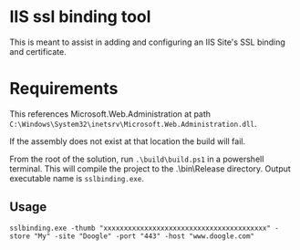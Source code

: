 # IIS ssl binding tool

This is meant to assist in adding and configuring an IIS Site's SSL binding and certificate.

# Requirements

This references Microsoft.Web.Administration at path `C:\Windows\System32\inetsrv\Microsoft.Web.Administration.dll`.

If the assembly does not exist at that location the build will fail.

From the root of the solution, run `.\build\build.ps1` in a powershell terminal. This will compile the project to the .\bin\Release directory. Output executable name is `sslbinding.exe`.

## Usage

```
sslbinding.exe -thumb "xxxxxxxxxxxxxxxxxxxxxxxxxxxxxxxxxxxxxxxx" -store "My" -site "Doogle" -port "443" -host "www.doogle.com"
```